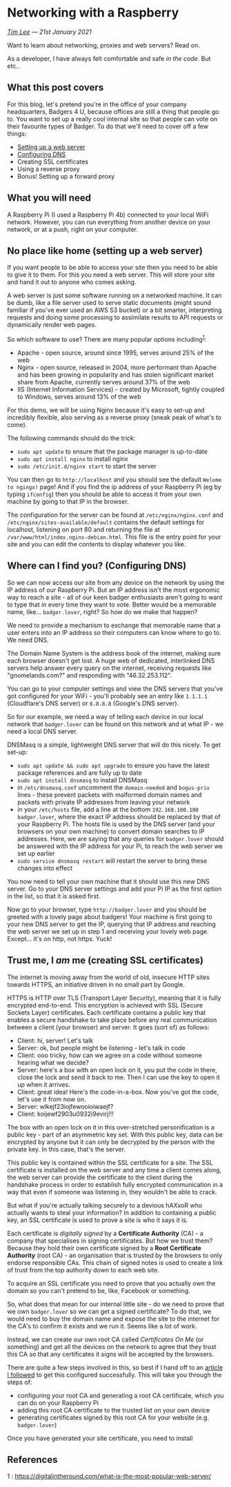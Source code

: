 # Networking with a Raspberry

_[Tim Lee](../) — 21st January 2021_

Want to learn about networking, proxies and web servers? Read on.

As a developer, I have always felt comfortable and safe _in the code_. But etc..

## What this post covers

For this blog, let's pretend you're in the office of your company headquarters, Badgers 4 U, because offices are still a thing that people go to. You want to set up a really cool internal site so that people can vote on their favourite types of Badger. To do that we'll need to cover off a few things:

- [Setting up a web server](#setting-up-a-web-server)
- [Configuring DNS](#where-are-you?-dns-comes-first)
- Creating SSL certificates
- Using a reverse proxy
- Bonus! Setting up a forward proxy

## What you will need

A Raspberry Pi (I used a Raspberry Pi 4b) connected to your local WiFi network. However, you can run everything from another device on your network, or at a push, right on your computer.

## No place like home (setting up a web server)

If you want people to be able to access your site then you need to be able to give it to them. For this you need a web server. This will store your site and hand it out to anyone who comes asking.

A web server is just some software running on a networked machine. It can be dumb, like a file server used to serve static documents (might sound familiar if you've ever used an AWS S3 bucket) or a bit smarter, interpreting requests and doing some processing to assimilate results to API requests or dynamically render web pages.

So which software to use? There are many popular options including<sup>[1](#1)</sup>:

- Apache - open source, around since 1995, serves around 25% of the web
- Nginx - open source, released in 2004, more performant than Apache and has been growing in popularity and has stolen significant market share from Apache, currently serves around 37% of the web
- IIS (Internet Information Services) - created by Microsoft, tightly coupled to Windows, serves around 13% of the web

For this demo, we will be using Nginx because it's easy to set-up and incredibly flexible, also serving as a reverse proxy (sneak peak of what's to come).

The following commands should do the trick:

- `sudo apt update` to ensure that the package manager is up-to-date
- `sudo apt install nginx` to install nginx
- `sudo /etc/init.d/nginx start` to start the server

You can then go to `http://localhost` and you should see the default `Welome to ngingx!` page! And if you find the ip address of your Raspberry Pi (eg by typing `ifconfig`) then you should be able to access it from your own machine by going to that IP in the browser.

The configuration for the server can be found at `/etc/nginx/nginx.conf` and `/etc/nginx/sites-available/default` contains the default settings for localhost, listening on port 80 and returning the file at `/var/www/html/index.nginx-debian.html`. This file is the entry point for your site and you can edit the contents to display whatever you like.

## Where can I find you? (Configuring DNS)

So we can now access our site from any device on the network by using the IP address of our Raspberry Pi. But an IP address isn't the most ergonomic way to reach a site - all of our keen badger enthusiasts aren't going to want to type that in every time they want to vote. Better would be a memorable name, like... `badger.lover`, right? So how do we make that happen?

We need to provide a mechanism to exchange that memorable name that a user enters into an IP address so their computers can know where to go to. We need DNS.

The Domain Name System is the address book of the internet, making sure each browser doesn't get lost. A huge web of dedicated, interlinked DNS servers help answer every query on the internet, receiving requests like "gnomelands.com?" and responding with "46.32.253.112".

You can go to your computer settings and view the DNS servers that you've got configured for your WiFi - you'll probably see an entry like `1.1.1.1` (Cloudflare's DNS server) or `8.8.8.8` (Google's DNS server).

So for our example, we need a way of telling each device in our local network that `badger.lover` can be found on this network and at what IP - we need a local DNS server.

DNSMasq is a simple, lightweight DNS server that will do this nicely. To get set-up:

- `sudo apt update && sudo apt upgrade` to ensure you have the latest package references and are fully up to date
- `sudo apt install dnsmasq` to install DNSMasq
- in `/etc/dnsmasq.conf` uncomment the `domain-needed` and `bogus-priv` lines - these prevent packets with malformed domain names and packets with private IP addresses from leaving your network
- in your `/etc/hosts` file, add a line at the bottom `192.168.100.100 badger.lover`, where the exact IP address should be replaced by that of your Raspberry Pi. The hosts file is used by the DNS server (and your browsers on your own machine) to convert domain searches to IP addresses. Here, we are saying that any queries for `badger.lover` should be answered with the IP address for your Pi, to reach the web server we set up earlier
- `sudo service dnsmasq restart` will restart the server to bring these changes into effect

You now need to tell your own machine that it should use this new DNS server. Go to your DNS server settings and add your Pi IP as the first option in the list, so that it is asked first.

Now go to your browser, type `http://badger.lover` and you should be greeted with a lovely page about badgers! Your machine is first going to your new DNS server to get the IP, querying that IP address and reaching the web server we set up in step 1 and receiving your lovely web page. Except... it's on http, not https. Yuck!

## Trust me, I _am_ me (creating SSL certificates)

The internet is moving away from the world of old, insecure HTTP sites towards HTTPS, an initiative driven in no small part by Google.

HTTPS is HTTP over TLS (Transport Layer Security), meaning that it is fully encrypted end-to-end. This encryption is achieved with SSL (Secure Sockets Layer) certificates. Each certificate contains a public key that enables a secure handshake to take place before any real communication between a client (your browser) and server. It goes (sort of) as follows:

- Client: hi, server! Let's talk
- Server: ok, but people might be listening - let's talk in code
- Client: ooo tricky, how can we agree on a code without someone hearing what we decide?
- Server: here's a box with an open lock on it, you put the code in there, close the lock and send it back to me. Then I can use the key to open it up when it arrives.
- Client: great idea! Here's the code-in-a-box. Now you've got the code, let's use it from now on.
- Server: wlkejf23iojfewooioiwaejf?
- Client: koijewf2903u0932i9evirj!!!

The box with an open lock on it in this over-stretched personification is a public key - part of an asymmetric key set. With this public key, data can be encrypted by anyone but it can only be decrypted by the person with the private key. In this case, that's the server.

This public key is contained within the SSL certificate for a site. The SSL certificate is installed on the web server and any time a client comes along, the web server can provide the certificate to the client during the handshake process in order to establish fully encrypted communication in a way that even if someone was listening in, they wouldn't be able to crack.

But what if you're actually talking securely to a devious hAXxoR who actually wants to steal your information? In addition to containing a public key, an SSL certificate is used to prove a site is who it says it is.

Each certificate is _digitally signed_ by a **Certificate Authority** (CA) - a company that specialises in signing certificates. But how we trust them? Because they hold their own certificate signed by a **Root Certificate Authority** (root CA) - an organisation that is trusted by the browsers to only endorse responsible CAs. This chain of signed notes is used to create a link of trust from the top authority down to each web site.

To acquire an SSL certificate you need to prove that you actually own the domain so you can't pretend to be, like, Facebook or something.

So, what does that mean for our internal little site - do we need to prove that we own `badger.lover` so we can get a signed certificate? To do that, we would need to buy the domain name and expose the site to the internet for the CA's to confirm it exists and we run it. Seems like a lot of work.

Instead, we can create our own root CA called _Certificates On Me_ (or something) and get all the devices on the network to agree that they trust this CA so that any certificates it signs will be accepted by the browsers.

There are quite a few steps involved in this, so best if I hand off to an [article I followed](https://deliciousbrains.com/ssl-certificate-authority-for-local-https-development/) to get this configured successfully. This will take you through the steps of:

- configuring your root CA and generating a root CA certificate, which you can do on your Raspberry Pi
- adding this root CA certificate to the trusted list on your own device
- generating certificates signed by this root CA for your website (e.g. `badger.lover`)

Once you have generated your site certificate, you need to install

## References

<span id="1">1</span> : https://digitalintheround.com/what-is-the-most-popular-web-server/
